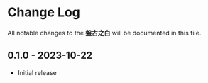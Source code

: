 # Change Log

All notable changes to the **盤古之白** will be documented in this file.

## 0.1.0 - 2023-10-22

* Initial release

